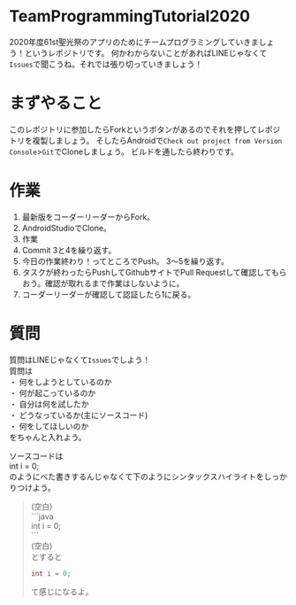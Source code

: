 # TeamProgrammingTutorial2020

2020年度61st聖光祭のアプリのためにチームプログラミングしていきましょう！というレポジトリです。
何かわからないことがあればLINEじゃなくて`Issues`で聞こうね。それでは張り切っていきましょう！

# まずやること
このレポジトリに参加したらForkというボタンがあるのでそれを押してレポジトリを複製しましょう。
そしたらAndroidで`Check out project from Version Console`>`Git`でCloneしましょう。
ビルドを通したら終わりです。

# 作業
1. 最新版をコーダーリーダーからFork。
2. AndroidStudioでClone。
3. 作業
4. Commit
 3と4を繰り返す。
5. 今日の作業終わり！ってところでPush。
 3～5を繰り返す。
6. タスクが終わったらPushしてGithubサイトでPull Requestして確認してもらおう。確認が取れるまで作業はしないように。
7. コーダーリーダーが確認して認証したら1に戻る。

# 質問
質問はLINEじゃなくて`Issues`でしよう！  
質問は  
・ 何をしようとしているのか  
・ 何が起こっているのか  
・ 自分は何を試したか  
・ どうなっているか(主にソースコード)  
・ 何をしてほしいのか  
をちゃんと入れよう。  

ソースコードは  
int i = 0;  
のようにべた書きするんじゃなくて下のようにシンタックスハイライトをしっかりつけよう。

> (空白)  
> \`\`\`java  
> int i = 0;  
> \`\`\`  
> (空白)  
> とすると  
>  
> ```java
> int i = 0;
> ```
>
> て感じになるよ。  
